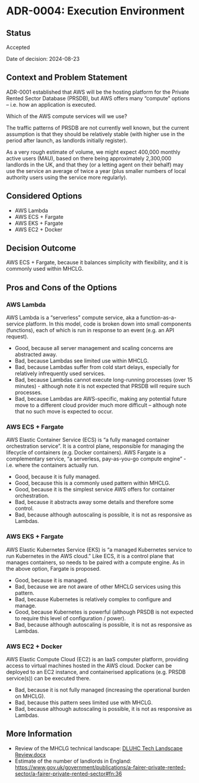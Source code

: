 # ADR-0004: Execution Environment

## Status

Accepted

Date of decision: 2024-08-23

## Context and Problem Statement

ADR-0001 established that AWS will be the hosting platform for the Private Rented Sector Database (PRSDB), but AWS
offers many “compute” options – i.e. how an application is executed.

Which of the AWS compute services will we use?

The traffic patterns of PRSDB are not currently well known, but the current assumption is that they should be relatively
stable (with higher use in the period after launch, as landlords initially register).

As a very rough estimate of volume, we might expect 400,000 monthly active users (MAU), based on there being
approximately 2,300,000 landlords in the UK, and that they (or a letting agent on their behalf) may use the service an
average of twice a year (plus smaller numbers of local authority users using the service more regularly).

## Considered Options

* AWS Lambda
* AWS ECS + Fargate
* AWS EKS + Fargate
* AWS EC2 + Docker

## Decision Outcome

AWS ECS + Fargate, because it balances simplicity with flexibility, and it is commonly used within MHCLG.

## Pros and Cons of the Options

### AWS Lambda

AWS Lambda is a “serverless” compute service, aka a function-as-a-service platform. In this model, code is broken down
into small components (functions), each of which is run in response to an event (e.g. an API request).
* Good, because all server management and scaling concerns are abstracted away.
* Bad, because Lambdas see limited use within MHCLG.
* Bad, because Lambdas suffer from cold start delays, especially for relatively infrequently used services.
* Bad, because Lambdas cannot execute long-running processes (over 15 minutes) - although note it is not expected that
  PRSDB will require such processes.
* Bad, because Lambdas are AWS-specific, making any potential future move to a different cloud provider much more
  difficult – although note that no such move is expected to occur.

### AWS ECS + Fargate

AWS Elastic Container Service (ECS) is “a fully managed container orchestration service”. It is a control plane,
responsible for managing the lifecycle of containers (e.g. Docker containers). AWS Fargate is a complementary service,
“a serverless, pay-as-you-go compute engine” - i.e. where the containers actually run.
* Good, because it is fully managed.
* Good, because this is a commonly used pattern within MHCLG.
* Good, because it is the simplest service AWS offers for container orchestration.
* Bad, because it abstracts away some details and therefore some control.
* Bad, because although autoscaling is possible, it is not as responsive as Lambdas.

### AWS EKS + Fargate

AWS Elastic Kubernetes Service (EKS) is “a managed Kubernetes service to run Kubernetes in the AWS cloud.” Like ECS, it
is a control plane that manages containers, so needs to be paired with a compute engine. As in the above option, Fargate
is proposed.
* Good, because it is managed.
* Bad, because we are not aware of other MHCLG services using this pattern.
* Bad, because Kubernetes is relatively complex to configure and manage.
* Good, because Kubernetes is powerful (although PRSDB is not expected to require this level of configuration / power).
* Bad, because although autoscaling is possible, it is not as responsive as Lambdas.

### AWS EC2 + Docker

AWS Elastic Compute Cloud (EC2) is an IaaS computer platform, providing access to virtual machines hosted in the AWS
cloud. Docker can be deployed to an EC2 instance, and containerised applications (e.g. PRSDB service(s)) can be executed
there.

* Bad, because it is not fully managed (increasing the operational burden on MHCLG).
* Bad, because this pattern sees limited use with MHCLG. 
* Bad, because although autoscaling is possible, it is not as responsive as Lambdas.

## More Information

* Review of the MHCLG technical landscape: [DLUHC Tech Landscape Review.docx](https://mhclg.sharepoint.com/:w:/s/PrivateRentedSector/EZp45cVALmBDl-MmTf5gd9cBajXyR87tPoGDom_OZFiMgg?e=GgSSh6)
* Estimate of the number of landlords in England: https://www.gov.uk/government/publications/a-fairer-private-rented-sector/a-fairer-private-rented-sector#fn:36  